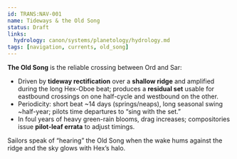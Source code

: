 ```yaml
---
id: TRANS:NAV-001
name: Tideways & the Old Song
status: Draft
links:
  hydrology: canon/systems/planetology/hydrology.md
tags: [navigation, currents, old_song]
---
```


**The Old Song** is the reliable crossing between Ord and Sar:
- Driven by **tideway rectification** over a **shallow ridge** and amplified during the long Hex-Oboe beat; produces a **residual set** usable for eastbound crossings on one half-cycle and westbound on the other.
- Periodicity: short beat ~14 days (springs/neaps), long seasonal swing ~half-year; pilots time departures to “sing with the set.”
- In foul years of heavy green-rain blooms, drag increases; compositories issue **pilot-leaf errata** to adjust timings.

Sailors speak of “hearing” the Old Song when the wake hums against the ridge and the sky glows with Hex’s halo.
